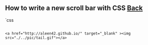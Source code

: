 ## How to write a new scroll bar with CSS [Back](./qa.md)

`css
```

<a href="http://aleen42.github.io/" target="_blank" ><img src="./../pic/tail.gif"></a>
